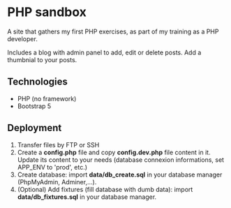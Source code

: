 # PHP sandbox

A site that gathers my first PHP exercises, as part of my training as a PHP developer.

Includes a blog with admin panel to add, edit or delete posts. Add a thumbnial to your posts.

## Technologies
- PHP (no framework)
- Bootstrap 5

## Deployment

1. Transfer files by FTP or SSH
2. Create a **config.php** file and copy **config.dev.php** file content in it. Update its content to your needs (database connexion informations, set APP_ENV to 'prod', etc.)
3. Create database: import **data/db_create.sql** in your database manager (PhpMyAdmin, Adminer,...).
4. (Optional) Add fixtures (fill database with dumb data): import **data/db_fixtures.sql** in your database manager.
